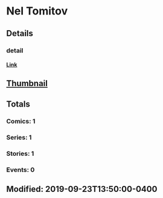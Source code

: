 # Nel  Tomitov 
## Details
### detail
#### [Link](http://marvel.com/comics/creators/13913/nel_tomitov?utm_campaign=apiRef&utm_source=225578a89fc76f3d20fbffda5d17a88d)
## [Thumbnail](http://i.annihil.us/u/prod/marvel/i/mg/b/40/image_not_available.jpg)
## Totals
### Comics: 1
### Series: 1
### Stories: 1
### Events: 0
## Modified: 2019-09-23T13:50:00-0400